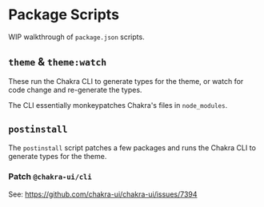 # Package Scripts

WIP walkthrough of `package.json` scripts.

## `theme` & `theme:watch`

These run the Chakra CLI to generate types for the theme, or watch for code change and re-generate the types.

The CLI essentially monkeypatches Chakra's files in `node_modules`.

## `postinstall`

The `postinstall` script patches a few packages and runs the Chakra CLI to generate types for the theme.

### Patch `@chakra-ui/cli`

See: <https://github.com/chakra-ui/chakra-ui/issues/7394>
